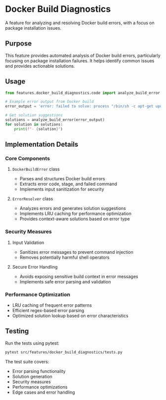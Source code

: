 # Docker Build Diagnostics

A feature for analyzing and resolving Docker build errors, with a focus on package installation issues.

## Purpose

This feature provides automated analysis of Docker build errors, particularly focusing on package installation failures. It helps identify common issues and provides actionable solutions.

## Usage

```python
from features.docker_build_diagnostics.code import analyze_build_error

# Example error output from Docker build
error_output = 'error: failed to solve: process "/bin/sh -c apt-get update" did not complete successfully: exit code: 100'

# Get solution suggestions
solutions = analyze_build_error(error_output)
for solution in solutions:
    print(f"- {solution}")
```

## Implementation Details

### Core Components

1. `DockerBuildError` class
   - Parses and structures Docker build errors
   - Extracts error code, stage, and failed command
   - Implements input sanitization for security

2. `ErrorResolver` class
   - Analyzes errors and generates solution suggestions
   - Implements LRU caching for performance optimization
   - Provides context-aware solutions based on error type

### Security Measures

1. Input Validation
   - Sanitizes error messages to prevent command injection
   - Removes potentially harmful shell operators

2. Secure Error Handling
   - Avoids exposing sensitive build context in error messages
   - Implements safe error parsing and validation

### Performance Optimization

- LRU caching of frequent error patterns
- Efficient regex-based error parsing
- Optimized solution lookup based on error characteristics

## Testing

Run the tests using pytest:

```bash
pytest src/features/docker_build_diagnostics/tests.py
```

The test suite covers:
- Error parsing functionality
- Solution generation
- Security measures
- Performance optimizations
- Edge cases and error handling
